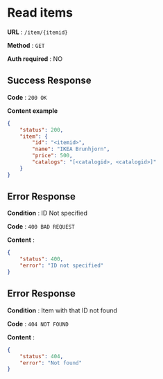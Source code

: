 # Read items

**URL** : `/item/{itemid}`

**Method** : `GET`

**Auth required** : NO

## Success Response

**Code** : `200 OK`

**Content example**

```json
{
    "status": 200,
    "item": {
        "id": "<itemid>",
        "name": "IKEA Brunhjorn",
        "price": 500,
        "catalogs": "[<catalogid>, <catalogid>]"
    }
}
```

## Error Response

**Condition** : ID Not specified

**Code** : `400 BAD REQUEST`

**Content** :

```json
{
    "status": 400,
    "error": "ID not specified"
}
```

## Error Response

**Condition** : Item with that ID not found

**Code** : `404 NOT FOUND`

**Content** :

```json
{
    "status": 404,
    "error": "Not found"
}
```